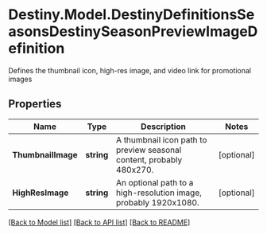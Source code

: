 # Destiny.Model.DestinyDefinitionsSeasonsDestinySeasonPreviewImageDefinition
Defines the thumbnail icon, high-res image, and video link for promotional images

## Properties

Name | Type | Description | Notes
------------ | ------------- | ------------- | -------------
**ThumbnailImage** | **string** | A thumbnail icon path to preview seasonal content, probably 480x270. | [optional] 
**HighResImage** | **string** | An optional path to a high-resolution image, probably 1920x1080. | [optional] 

[[Back to Model list]](../README.md#documentation-for-models) [[Back to API list]](../README.md#documentation-for-api-endpoints) [[Back to README]](../README.md)

